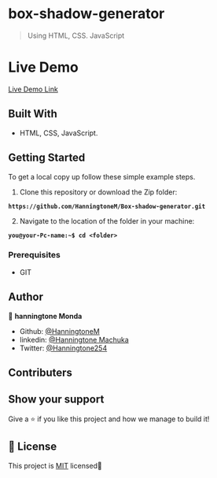 # box-shadow-generator

> Using HTML, CSS. JavaScript

# Live Demo

[Live Demo Link](https://hanningtonem.github.io/Box-shadow-generator/)

## Built With

- HTML, CSS, JavaScript.

## Getting Started

To get a local copy up follow these simple example steps.

1. Clone this repository or download the Zip folder:

**`https://github.com/HanningtoneM/Box-shadow-generator.git`**

2. Navigate to the location of the folder in your machine:

**`you@your-Pc-name:~$ cd <folder>`**

### Prerequisites

- GIT

## Author

👤 **hanningtone Monda**

- Github: [@HanningtoneM](https://github.com/HanningtoneM)
- linkedin: [@Hanningtone Machuka](https://www.linkedin.com/in/hanningtone-machuka-58501722a)
- Twitter: [@Hanningtone254](https://twitter.com/Hanningtone254?t=YVXXz9EZzOhR5vPi3DlHDQ&s=09)

## Contributers

## Show your support

Give a ⭐️ if you like this project and how we manage to build it!

## 📝 License

This project is [MIT](./MIT.md) licensed🚀
